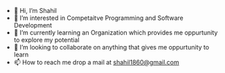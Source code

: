 - 👋 Hi, I’m Shahil
- 👀 I’m interested in Competaitve Programming and Software Development
- 🌱 I’m currently learning an Organization which provides me oppurtunity to explore my potential
- 💞️ I’m looking to collaborate on anything that gives me oppurtunity to learn
- 📫 How to reach me drop a mail at shahil1860@gmail.com

<!---
shahil1860/shahil1860 is a ✨ special ✨ repository because its `README.md` (this file) appears on your GitHub profile.
You can click the Preview link to take a look at your changes.
--->
